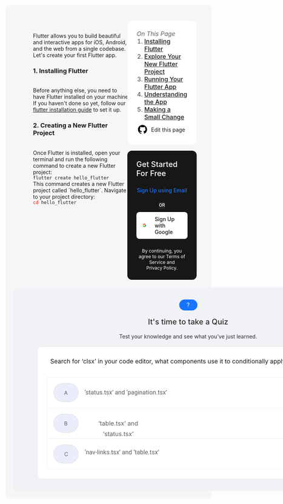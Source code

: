 <div style="width: 100%; background-color: #f6f6f6; padding: 20px; margin-top: 20px; border-radius: 8px;">
<div style="align-self:stretch;  flex-grow: 1; display: flex; flex-direction: row; justify-content: flex-start; align-items: flex-start;  padding: 20px">
    <div style=" align-self: stretch; flex-grow: 0; display: flex; flex-direction: column; justify-content: flex-start; align-items: stretch;  padding:12px;">
        <div style="width: 100%; background-color: #f6f6f6; padding: 20px; border-radius: 8px;">
            Flutter allows you to build beautiful and interactive apps for iOS, Android, and the web from a single codebase.<br>
            Let's create your first Flutter app.

 <h3>1. Installing Flutter</h3><br>
            Before anything else, you need to have Flutter installed on your machine. If you haven't done so yet, follow our<br> 
            <a href="https://docs.flutter.dev/get-started/install?gad_source=1&gclid=EAIaIQobChMI4-PZ-5nxhwMVeLKDBx34kAe3EAAYASAAEgLZefD_BwE&gclsrc=aw.ds" target="_blank">flutter installation guide</a> to set it up.

 <h3>2. Creating a New Flutter Project</h3><br>
            Once Flutter is installed, open your terminal and run the following command to create a new Flutter project:<br>
 <code>flutter create hello_flutter</code><br>
            This command creates a new Flutter project called `hello_flutter`. Navigate to your project directory:<br>
<code><span style="color: red;">cd </span>hello_flutter</code>
</div>
</div>

<div style="flex-grow: 0; display: flex; flex-direction: column; justify-content: flex-start; align-items: flex-start; gap: 16px; padding: 0;">
<div style="align-self: stretch; flex-grow: 0; display: flex; flex-direction: column; justify-content: flex-start; align-items: flex-start; padding: 24px; border-radius: 12px; border: solid 1px #f9f9f9; background-color: #fff;">
<div style="align-self: stretch; flex-grow: 0; display: flex; flex-direction: column; justify-content: flex-start; align-items: stretch; gap: 12px; padding: 0;">
 <div style="flex-grow: 0;  font-size: 16px; font-weight: 500; font-stretch: normal; font-style: normal; text-align: left; color: #5f5f5f;">
<h6 style="margin: 0;">On This Page</h6>
<ol style="margin: 0; padding-left: 20px;">
<li><a href="#installing-flutter">Installing Flutter</a></li>
 <li><a href="#explore-your-new-flutter-project">Explore Your New Flutter Project</a></li>
 <li><a href="#running-your-flutter-app">Running Your Flutter App</a></li>
<li><a href="#understanding-the-app">Understanding the App</a></li>
<li><a href="#making-a-small-change">Making a Small Change</a></li>
</ol>
</div>
</div>
 <div style="display: flex; align-items: center; gap: 8px; margin-top: 8px;"> 
                <span>
<svg xmlns="http://www.w3.org/2000/svg" x="0px" y="0px" width="30" height="30" viewBox="0 0 30 30">
                        <path d="M15,3C8.373,3,3,8.373,3,15c0,5.623,3.872,10.328,9.092,11.63C12.036,26.468,12,26.28,12,26.047v-2.051 c-0.487,0-1.303,0-1.508,0c-0.821,0-1.551-0.353-1.905-1.009c-0.393-0.729-0.461-1.844-1.435-2.526 c-0.289-0.227-0.069-0.486,0.264-0.451c0.615,0.174,1.125,0.596,1.605,1.222c0.478,0.627,0.703,0.769,1.596,0.769 c0.433,0,1.081-0.025,1.691-0.121c0.328-0.833,0.895-1.6,1.588-1.962c-3.996-0.411-5.903-2.399-5.903-5.098 c0-1.162,0.495-2.286,1.336-3.233C9.053,10.647,8.706,8.73,9.435,8c1.798,0,2.885,1.166,3.146,1.481C13.477,9.174,14.461,9,15.495,9 c1.036,0,2.024,0.174,2.922,0.483C18.675,9.17,19.763,8,21.565,8c0.732,0.731,0.381,2.656,0.102,3.594 c0.836,0.945,1.328,2.066,1.328,3.226c0,2.697-1.904,4.684-5.894,5.097C18.199,20.49,19,22.1,19,23.313v2.734 c0,0.104-0.023,0.179-0.035,0.268C23.641,24.676,27,20.236,27,15C27,8.373,21.627,3,15,3z"></path>
</svg>
 </span>
 <span>Edit this page</span>
 </div>
</div>
        
<div style="flex-grow: 0; display: flex; flex-direction: column; justify-content: flex-start; align-items: center; gap: 24px; padding: 24px; border-radius: 12px; background-color: #171717;">
 <span style="align-self: stretch; flex-grow: 0; font-size: 20px; font-weight: 500; font-stretch: normal; font-style: normal; text-align: left; color: #fff;">
                Get Started For Free
 </span>
<span style="flex-grow: 1; font-size: 14px; font-weight: 500; font-stretch: normal; font-style: normal; text-align: center; color: #1774ff;">
                Sign Up using Email
  </span>

<div style="height: 1px; flex-grow: 1; background-color: #484848;">
 <div style="flex-grow: 0; font-family: Roboto; font-size: 12px; font-weight: 500; font-stretch: normal; font-style: normal; text-align: left; color: #fff;">
                    OR
</div>
<div style="height: 1px; flex-grow: 1; background-color: #484848;"></div>
</div>
<div style="align-self: stretch; flex-grow: 0; display: flex; flex-direction: row; justify-content: flex-start; align-items: center; gap: 22px; padding: 10px 16px; border-radius: 8px; background-color: #fff;">
                <svg xmlns="http://www.w3.org/2000/svg" x="0px" y="0px" width="20" height="20" viewBox="0 0 48 48">
                    <path fill="#FFC107" d="M43.611,20.083H42V20H24v8h11.303c-1.649,4.657-6.08,8-11.303,8c-6.627,0-12-5.373-12-12c0-6.627,5.373-12,12-12c3.059,0,5.842,1.154,7.961,3.039l5.657-5.657C34.046,6.053,29.268,4,24,4C12.955,4,4,12.955,4,24c0,11.045,8.955,20,20,20c11.045,0,20-8.955,20-20C44,22.659,43.862,21.35,43.611,20.083z"></path>
                    <path fill="#FF3D00" d="M6.306,14.691l6.571,4.819C14.655,15.108,18.961,12,24,12c3.059,0,5.842,1.154,7.961,3.039l5.657-5.657C34.046,6.053,29.268,4,24,4C16.318,4,9.656,8.337,6.306,14.691z"></path>
                    <path fill="#4CAF50" d="M24,44c5.166,0,9.86-1.977,13.409-5.192l-6.19-5.238C29.211,35.091,26.715,36,24,36c-5.202,0-9.619-3.317-11.283-7.946l-6.522,5.025C9.505,39.556,16.227,44,24,44z"></path>
                    <path fill="#1976D2" d="M43.611,20.083H42V20H24v8h11.303c-0.792,2.237-2.231,4.166-4.087,5.571c0.001-0.001,0.002-0.001,0.003-0.002l6.19,5.238C36.971,39.205,44,34,44,24C44,22.659,43.862,21.35,43.611,20.083z"></path>
                </svg>
 <div style="flex-grow: 0; font-size: 14px; font-weight: 500; font-stretch: normal; font-style: normal; text-align: left; color: #171717;">
                    Sign Up with Google

</div>
 </div>

<div style="flex-grow: 0;  font-size: 12px; font-weight: normal; font-stretch: normal; font-style: normal; text-align: center; color: #fff;">
                By continuing, you agree to our Terms of Service and <br> Privacy Policy.
</div>       
 </div>
</div>
</div>
<div style=" align-self: stretch; flex-grow: 0; display: flex; flex-direction: column; justify-content: flex-start; align-items: stretch; width: 795px; padding: 32px 64px; border-radius: 12px; background-color: #f1f2f6;">
  <div style=" height: 100px; align-self: stretch; flex-grow: 0; display: flex; flex-direction: column; justify-content: flex-start; align-items: center; gap: 16px; padding: 0;">
 <div style= "width: 32px; height: 32px; flex-grow: 0; display: flex; flex-direction: column; justify-content: center; align-items: center; gap: 10px;
  padding: 8px; border-radius: 99px; background-color: #1774ff;"> 
  <svg width="7" height="13" viewBox="0 0 7 13" fill="none" xmlns="http://www.w3.org/2000/svg">
<path d="M3.96094 8.79688H2.50781C2.51302 8.29688 2.55729 7.88802 2.64062 7.57031C2.72917 7.2474 2.8724 6.95312 3.07031 6.6875C3.26823 6.42188 3.53125 6.11979 3.85938 5.78125C4.09896 5.53646 4.31771 5.30729 4.51562 5.09375C4.71875 4.875 4.88281 4.64062 5.00781 4.39062C5.13281 4.13542 5.19531 3.83073 5.19531 3.47656C5.19531 3.11719 5.13021 2.80729 5 2.54688C4.875 2.28646 4.6875 2.08594 4.4375 1.94531C4.19271 1.80469 3.88802 1.73438 3.52344 1.73438C3.22135 1.73438 2.9349 1.78906 2.66406 1.89844C2.39323 2.00781 2.17448 2.17708 2.00781 2.40625C1.84115 2.63021 1.75521 2.92448 1.75 3.28906H0.304688C0.315104 2.70052 0.460938 2.19531 0.742188 1.77344C1.02865 1.35156 1.41406 1.02865 1.89844 0.804688C2.38281 0.580729 2.92448 0.46875 3.52344 0.46875C4.1849 0.46875 4.7474 0.588542 5.21094 0.828125C5.67969 1.06771 6.03646 1.41146 6.28125 1.85938C6.52604 2.30208 6.64844 2.82812 6.64844 3.4375C6.64844 3.90625 6.55208 4.33854 6.35938 4.73438C6.17188 5.125 5.92969 5.49219 5.63281 5.83594C5.33594 6.17969 5.02083 6.50781 4.6875 6.82031C4.40104 7.08594 4.20833 7.38542 4.10938 7.71875C4.01042 8.05208 3.96094 8.41146 3.96094 8.79688ZM2.44531 11.2734C2.44531 11.0391 2.51823 10.8411 2.66406 10.6797C2.8099 10.5182 3.02083 10.4375 3.29688 10.4375C3.57812 10.4375 3.79167 10.5182 3.9375 10.6797C4.08333 10.8411 4.15625 11.0391 4.15625 11.2734C4.15625 11.4974 4.08333 11.6901 3.9375 11.8516C3.79167 12.013 3.57812 12.0938 3.29688 12.0938C3.02083 12.0938 2.8099 12.013 2.66406 11.8516C2.51823 11.6901 2.44531 11.4974 2.44531 11.2734Z" fill="white"/>
</svg>
</div>
<div style="  align-self: stretch; flex-grow: 0; font-size: 20px; font-weight: 500; font-stretch: normal; font-style: normal;
  line-height: 1.4; letter-spacing: normal; text-align: center; color: #2d2d2d;">
  It's time to take a Quiz
</div>
<div style="  align-self: stretch; flex-grow: 0; font-size: 14px; font-weight: normal; font-stretch: normal; font-style: normal;
  text-align: center; color: #2d2d2d;">
  Test your knowledge and see what you’ve just learned.
  </div>
</div>
<div style=" align-self: stretch; flex-grow: 0; display: flex; flex-direction: column; justify-content: flex-start; align-items: flex-end;
 margin-top: 24px; padding: 24px; border-radius: 8px; border: solid 1px #eee; background-color: #fff">
  
<div style="height: 56px; align-self: stretch; flex-grow: 0; font-size: 16px; font-weight: normal; font-stretch: normal; font-style: normal;line-height: 1.75; letter-spacing: normal; text-align: center; color: #171717;"> 
   Search for ‘clsx’ in your code editor, what components use it to conditionally apply class names?</div>
 <div style=" height: 56px; align-self: stretch; flex-grow: 0; display: flex; flex-direction: row; justify-content: flex-start; align-items: center; gap: 16px; padding: 12px 16px; border-right: solid 1px #eee; border-left: solid 1px #eee; border-top: solid 1px #eee; border-bottom: solid 1px #eee;">
  <div style=" width: 32px; height: 32px; flex-grow: 0; display: flex; flex-direction: column; justify-content: center; align-items: center; gap: 10px;
  padding: 8px 16px; border-radius: 99px; border: solid 1px rgba(221, 221, 221, 0.87);
  background-color: #eaeefa;">
  <svg width="10" height="11" viewBox="0 0 10 11" fill="none" xmlns="http://www.w3.org/2000/svg">
<path d="M1.65057 10.5H0.357955L4.09659 0.318182H5.36932L9.10795 10.5H7.81534L4.77273 1.92898H4.69318L1.65057 10.5ZM2.12784 6.52273H7.33807V7.61648H2.12784V6.52273Z" fill="#535970"/>
</svg>
</div>
<span style="width: 218px; height: 28px; flex-grow: 0; font-family: Roboto; font-size: 16px; font-weight: normal; font-stretch: normal; font-style: normal; line-height: 1.75; letter-spacing: normal; text-align: center; color: #5f5f5f;">  ‘status.tsx’ and ‘pagination.tsx’</span>
  </div>
  <div style="height: 56px; align-self: stretch; flex-grow: 0; display: flex; flex-direction: row; justify-content: flex-start; align-items: center;
  gap: 16px; padding: 12px 16px; border-right: solid 1px #eee; border-left: solid 1px #eee; border-bottom: solid 1px #eee;">
  <div style=" width: 32px;height: 32px; flex-grow: 0; display: flex; flex-direction: column; justify-content: center; align-items: center; gap: 10px;
  padding: 8px 16px; border-radius: 99px; border: solid 1px rgba(221, 221, 221, 0.87); background-color: #eaeefa;">
  <svg width="8" height="11" viewBox="0 0 8 11" fill="none" xmlns="http://www.w3.org/2000/svg">
<path d="M0.232955 10.5V0.318182H3.79261C4.50189 0.318182 5.08688 0.440814 5.54759 0.68608C6.00829 0.92803 6.35133 1.2545 6.5767 1.66548C6.80208 2.07315 6.91477 2.52557 6.91477 3.02273C6.91477 3.46023 6.83688 3.8215 6.68111 4.10653C6.52865 4.39157 6.32647 4.61695 6.07457 4.78267C5.82599 4.94839 5.55587 5.07102 5.2642 5.15057V5.25C5.57576 5.26989 5.88897 5.37926 6.20384 5.57812C6.5187 5.77699 6.7822 6.06203 6.99432 6.43324C7.20644 6.80445 7.3125 7.25852 7.3125 7.79545C7.3125 8.30587 7.1965 8.76491 6.96449 9.17259C6.73248 9.58026 6.36624 9.90341 5.86577 10.142C5.36529 10.3807 4.71402 10.5 3.91193 10.5H0.232955ZM1.46591 9.40625H3.91193C4.71733 9.40625 5.28906 9.25047 5.62713 8.93892C5.96851 8.62405 6.1392 8.2429 6.1392 7.79545C6.1392 7.45076 6.05137 7.13258 5.87571 6.84091C5.70005 6.54593 5.44981 6.31061 5.125 6.13494C4.80019 5.95597 4.41572 5.86648 3.97159 5.86648H1.46591V9.40625ZM1.46591 4.79261H3.75284C4.12405 4.79261 4.45881 4.7197 4.7571 4.57386C5.05871 4.42803 5.29735 4.22254 5.47301 3.95739C5.65199 3.69223 5.74148 3.38068 5.74148 3.02273C5.74148 2.57528 5.5857 2.19579 5.27415 1.88423C4.9626 1.56937 4.46875 1.41193 3.79261 1.41193H1.46591V4.79261Z" fill="#535970"/>
</svg>
</div>
<span style=" width: 178px; height: 28px; flex-grow: 0;  font-size: 16px; font-weight: normal; font-stretch: normal; font-style: normal;
 line-height: 1.75; letter-spacing: normal; text-align: center; color: #5f5f5f;"> ‘table.tsx’ and ‘status.tsx’</span>
  </div> 
  
  <div style="height: 56px; align-self: stretch; flex-grow: 0; display: flex; flex-direction: row; justify-content: flex-start; align-items: center;
  gap: 16px; padding: 12px 16px; border-left: solid 1px #eee; border-right: solid 1px #eee; border-bottom: solid 1px #eee;">
  <div style=" width: 32px; height: 32px; flex-grow: 0; display: flex; flex-direction: column; justify-content: center; align-items: center;
  gap: 10px; padding: 8px 16px; border-radius: 99px; border: solid 1px rgba(221, 221, 221, 0.87); background-color: #eaeefa;">
  <svg width="9" height="11" viewBox="0 0 9 11" fill="none" xmlns="http://www.w3.org/2000/svg">
<path d="M8.92614 3.5H7.69318C7.62027 3.14536 7.49266 2.83381 7.31037 2.56534C7.13139 2.29688 6.91264 2.0715 6.65412 1.8892C6.39891 1.7036 6.11553 1.56439 5.80398 1.47159C5.49242 1.37879 5.16761 1.33239 4.82955 1.33239C4.21307 1.33239 3.65459 1.48816 3.15412 1.79972C2.65696 2.11127 2.26089 2.57031 1.96591 3.17685C1.67424 3.78338 1.52841 4.52746 1.52841 5.40909C1.52841 6.29072 1.67424 7.0348 1.96591 7.64134C2.26089 8.24787 2.65696 8.70691 3.15412 9.01847C3.65459 9.33002 4.21307 9.4858 4.82955 9.4858C5.16761 9.4858 5.49242 9.43939 5.80398 9.34659C6.11553 9.25379 6.39891 9.11624 6.65412 8.93395C6.91264 8.74834 7.13139 8.52131 7.31037 8.25284C7.49266 7.98106 7.62027 7.66951 7.69318 7.31818H8.92614C8.83333 7.83854 8.6643 8.30421 8.41903 8.7152C8.17377 9.12618 7.86885 9.47585 7.50426 9.7642C7.13968 10.0492 6.73035 10.2663 6.27628 10.4155C5.82552 10.5646 5.34328 10.6392 4.82955 10.6392C3.96117 10.6392 3.18892 10.4271 2.51278 10.0028C1.83665 9.5786 1.30469 8.97538 0.916903 8.19318C0.529119 7.41098 0.335227 6.48295 0.335227 5.40909C0.335227 4.33523 0.529119 3.4072 0.916903 2.625C1.30469 1.8428 1.83665 1.23958 2.51278 0.815341C3.18892 0.391098 3.96117 0.178977 4.82955 0.178977C5.34328 0.178977 5.82552 0.253551 6.27628 0.402699C6.73035 0.551846 7.13968 0.770596 7.50426 1.05895C7.86885 1.34399 8.17377 1.692 8.41903 2.10298C8.6643 2.51065 8.83333 2.97633 8.92614 3.5Z" fill="#535970"/>
</svg>
</div>
<span style=" width: 197px; height: 28px; flex-grow: 0; font-family: Roboto; font-size: 16px; font-weight: normal; font-stretch: normal; font-style: normal; text-align: center; color: #5f5f5f;"> ‘nav-links.tsx’ and ‘table.tsx’</span>
  </div> 
  </div>
</div>
</div>
